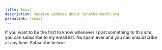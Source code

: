 ```yaml
---
title: Email
description: Receive updates about jonathanbuchh.org
permalink: /email
---
```

If you want to be the first to know whenever I post something to this site, you can subscribe to my email list. No spam ever and you can unsubscribe at any time. Subscribe below:
